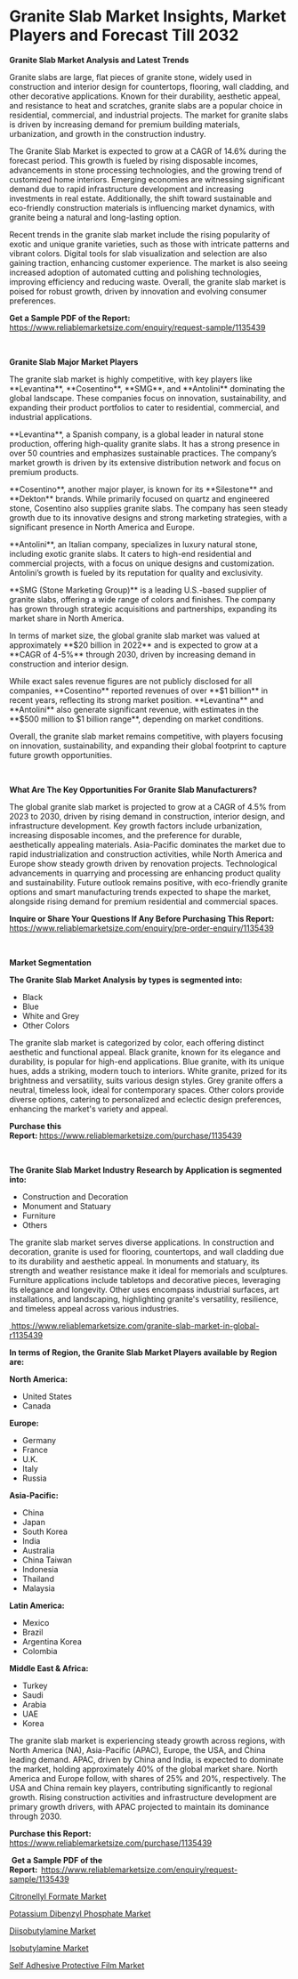 <p><h1>Granite Slab Market Insights, Market Players and Forecast Till 2032</h1></p><p><strong>Granite Slab Market Analysis and Latest Trends</strong></p>
<p><p>Granite slabs are large, flat pieces of granite stone, widely used in construction and interior design for countertops, flooring, wall cladding, and other decorative applications. Known for their durability, aesthetic appeal, and resistance to heat and scratches, granite slabs are a popular choice in residential, commercial, and industrial projects. The market for granite slabs is driven by increasing demand for premium building materials, urbanization, and growth in the construction industry.</p><p>The Granite Slab Market is expected to grow at a CAGR of 14.6% during the forecast period. This growth is fueled by rising disposable incomes, advancements in stone processing technologies, and the growing trend of customized home interiors. Emerging economies are witnessing significant demand due to rapid infrastructure development and increasing investments in real estate. Additionally, the shift toward sustainable and eco-friendly construction materials is influencing market dynamics, with granite being a natural and long-lasting option.</p><p>Recent trends in the granite slab market include the rising popularity of exotic and unique granite varieties, such as those with intricate patterns and vibrant colors. Digital tools for slab visualization and selection are also gaining traction, enhancing customer experience. The market is also seeing increased adoption of automated cutting and polishing technologies, improving efficiency and reducing waste. Overall, the granite slab market is poised for robust growth, driven by innovation and evolving consumer preferences.</p></p>
<p><strong>Get a Sample PDF of the Report:&nbsp;</strong> <a href="https://www.reliablemarketsize.com/enquiry/request-sample/1135439?utm_campaign=1929&utm_medium=2&utm_source=Github&utm_content=ia&utm_term=26012025&utm_id=granite-slab">https://www.reliablemarketsize.com/enquiry/request-sample/1135439</a></p>
<p>&nbsp;</p>
<p><strong>Granite Slab Major Market Players</strong></p>
<p><p>The granite slab market is highly competitive, with key players like **Levantina**, **Cosentino**, **SMG**, and **Antolini** dominating the global landscape. These companies focus on innovation, sustainability, and expanding their product portfolios to cater to residential, commercial, and industrial applications.</p><p>**Levantina**, a Spanish company, is a global leader in natural stone production, offering high-quality granite slabs. It has a strong presence in over 50 countries and emphasizes sustainable practices. The company’s market growth is driven by its extensive distribution network and focus on premium products.</p><p>**Cosentino**, another major player, is known for its **Silestone** and **Dekton** brands. While primarily focused on quartz and engineered stone, Cosentino also supplies granite slabs. The company has seen steady growth due to its innovative designs and strong marketing strategies, with a significant presence in North America and Europe.</p><p>**Antolini**, an Italian company, specializes in luxury natural stone, including exotic granite slabs. It caters to high-end residential and commercial projects, with a focus on unique designs and customization. Antolini’s growth is fueled by its reputation for quality and exclusivity.</p><p>**SMG (Stone Marketing Group)** is a leading U.S.-based supplier of granite slabs, offering a wide range of colors and finishes. The company has grown through strategic acquisitions and partnerships, expanding its market share in North America.</p><p>In terms of market size, the global granite slab market was valued at approximately **$20 billion in 2022** and is expected to grow at a **CAGR of 4-5%** through 2030, driven by increasing demand in construction and interior design.</p><p>While exact sales revenue figures are not publicly disclosed for all companies, **Cosentino** reported revenues of over **$1 billion** in recent years, reflecting its strong market position. **Levantina** and **Antolini** also generate significant revenue, with estimates in the **$500 million to $1 billion range**, depending on market conditions.</p><p>Overall, the granite slab market remains competitive, with players focusing on innovation, sustainability, and expanding their global footprint to capture future growth opportunities.</p></p>
<p>&nbsp;</p>
<p><strong>What Are The Key Opportunities For Granite Slab Manufacturers?</strong></p>
<p><p>The global granite slab market is projected to grow at a CAGR of 4.5% from 2023 to 2030, driven by rising demand in construction, interior design, and infrastructure development. Key growth factors include urbanization, increasing disposable incomes, and the preference for durable, aesthetically appealing materials. Asia-Pacific dominates the market due to rapid industrialization and construction activities, while North America and Europe show steady growth driven by renovation projects. Technological advancements in quarrying and processing are enhancing product quality and sustainability. Future outlook remains positive, with eco-friendly granite options and smart manufacturing trends expected to shape the market, alongside rising demand for premium residential and commercial spaces.</p></p>
<p><strong>Inquire or Share Your Questions If Any Before Purchasing This Report:</strong> <a href="https://www.reliablemarketsize.com/enquiry/pre-order-enquiry/1135439?utm_campaign=1929&utm_medium=2&utm_source=Github&utm_content=ia&utm_term=26012025&utm_id=granite-slab">https://www.reliablemarketsize.com/enquiry/pre-order-enquiry/1135439</a></p>
<p>&nbsp;</p>
<p><strong>Market Segmentation</strong></p>
<p><strong>The Granite Slab Market Analysis by types is segmented into:</strong></p>
<p><ul><li>Black</li><li>Blue</li><li>White and Grey</li><li>Other Colors</li></ul></p>
<p><p>The granite slab market is categorized by color, each offering distinct aesthetic and functional appeal. Black granite, known for its elegance and durability, is popular for high-end applications. Blue granite, with its unique hues, adds a striking, modern touch to interiors. White granite, prized for its brightness and versatility, suits various design styles. Grey granite offers a neutral, timeless look, ideal for contemporary spaces. Other colors provide diverse options, catering to personalized and eclectic design preferences, enhancing the market's variety and appeal.</p></p>
<p><strong>Purchase this Report:&nbsp;</strong><a href="https://www.reliablemarketsize.com/purchase/1135439?utm_campaign=1929&utm_medium=2&utm_source=Github&utm_content=ia&utm_term=26012025&utm_id=granite-slab">https://www.reliablemarketsize.com/purchase/1135439</a></p>
<p>&nbsp;</p>
<p><strong>The Granite Slab Market Industry Research by Application is segmented into:</strong></p>
<p><ul><li>Construction and Decoration</li><li>Monument and Statuary</li><li>Furniture</li><li>Others</li></ul></p>
<p><p>The granite slab market serves diverse applications. In construction and decoration, granite is used for flooring, countertops, and wall cladding due to its durability and aesthetic appeal. In monuments and statuary, its strength and weather resistance make it ideal for memorials and sculptures. Furniture applications include tabletops and decorative pieces, leveraging its elegance and longevity. Other uses encompass industrial surfaces, art installations, and landscaping, highlighting granite's versatility, resilience, and timeless appeal across various industries.</p></p>
<p><a href="https://www.reliablemarketsize.com/granite-slab-market-in-global-r1135439?utm_campaign=1929&utm_medium=2&utm_source=Github&utm_content=ia&utm_term=26012025&utm_id=granite-slab">&nbsp;https://www.reliablemarketsize.com/granite-slab-market-in-global-r1135439</a></p>
<p><strong>In terms of Region, the Granite Slab Market Players available by Region are:</strong></p>
<p>
    <p> <strong> North America: </strong>
        <ul>
            <li>United States</li>
            <li>Canada</li>
        </ul>
        </p> 
    <p> <strong> Europe: </strong>
        <ul>
            <li>Germany</li>
            <li>France</li>
            <li>U.K.</li>
            <li>Italy</li>
            <li>Russia</li>
        </ul>
        </p> 
    <p> <strong> Asia-Pacific: </strong>
        <ul>
            <li>China</li>
            <li>Japan</li>
            <li>South Korea</li>
            <li>India</li>
            <li>Australia</li>
            <li>China Taiwan</li>
            <li>Indonesia</li>
            <li>Thailand</li>
            <li>Malaysia</li>
        </ul>
        </p> 
    <p> <strong> Latin America: </strong>
        <ul>
            <li>Mexico</li>
            <li>Brazil</li>
            <li>Argentina Korea</li>
            <li>Colombia</li>
        </ul>
        </p> 
    <p> <strong> Middle East & Africa: </strong>
        <ul>
            <li>Turkey</li>
            <li>Saudi</li>
            <li>Arabia</li>
            <li>UAE</li>
            <li>Korea</li>
        </ul>
    </p>
    </p>
<p><p>The granite slab market is experiencing steady growth across regions, with North America (NA), Asia-Pacific (APAC), Europe, the USA, and China leading demand. APAC, driven by China and India, is expected to dominate the market, holding approximately 40% of the global market share. North America and Europe follow, with shares of 25% and 20%, respectively. The USA and China remain key players, contributing significantly to regional growth. Rising construction activities and infrastructure development are primary growth drivers, with APAC projected to maintain its dominance through 2030.</p></p>
<p><strong>Purchase this Report: </strong><a href="https://www.reliablemarketsize.com/purchase/1135439?utm_campaign=1929&utm_medium=2&utm_source=Github&utm_content=ia&utm_term=26012025&utm_id=granite-slab">https://www.reliablemarketsize.com/purchase/1135439</a></p>
<p>&nbsp;<strong>Get a Sample PDF of the Report:&nbsp;&nbsp;</strong><a href="https://www.reliablemarketsize.com/enquiry/request-sample/1135439?utm_campaign=1929&utm_medium=2&utm_source=Github&utm_content=ia&utm_term=26012025&utm_id=granite-slab">https://www.reliablemarketsize.com/enquiry/request-sample/1135439</a></p>
<p><strong></strong></p>
<p><p><a href="https://github.com/salodipura00/Market-Research-Report-List-1/blob/main/citronellyl-formate-market.md?utm_campaign=1929&utm_medium=2&utm_source=Github&utm_content=ia&utm_term=26012025&utm_id=granite-slab">Citronellyl Formate Market</a></p><p><a href="https://github.com/JakirUddin651/Market-Research-Report-List-1/blob/main/potassium-dibenzyl-phosphate-market.md?utm_campaign=1929&utm_medium=2&utm_source=Github&utm_content=ia&utm_term=26012025&utm_id=granite-slab">Potassium Dibenzyl Phosphate Market</a></p><p><a href="https://github.com/irfadac/Market-Research-Report-List-5/blob/main/diisobutylamine-market.md?utm_campaign=1929&utm_medium=2&utm_source=Github&utm_content=ia&utm_term=26012025&utm_id=granite-slab">Diisobutylamine Market</a></p><p><a href="https://github.com/ashepherd82/Market-Research-Report-List-6/blob/main/isobutylamine-market.md?utm_campaign=1929&utm_medium=2&utm_source=Github&utm_content=ia&utm_term=26012025&utm_id=granite-slab">Isobutylamine Market</a></p><p><a href="https://github.com/supicweg/Market-Research-Report-List-1/blob/main/self-adhesive-protective-film-market.md?utm_campaign=1929&utm_medium=2&utm_source=Github&utm_content=ia&utm_term=26012025&utm_id=granite-slab">Self Adhesive Protective Film Market</a></p></p>